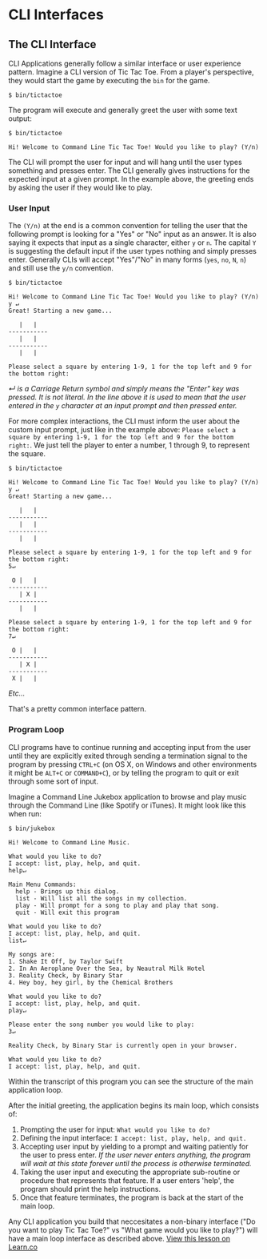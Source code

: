 # CLI Interfaces

## The CLI Interface

CLI Applications generally follow a similar interface or user experience pattern. Imagine a CLI version of Tic Tac Toe. From a player's perspective, they would start the game by executing the `bin` for the game.

```
$ bin/tictactoe
```

The program will execute and generally greet the user with some text output:

```
$ bin/tictactoe

Hi! Welcome to Command Line Tic Tac Toe! Would you like to play? (Y/n)

```

The CLI will prompt the user for input and will hang until the user types something and presses enter. The CLI generally gives instructions for the expected input at a given prompt. In the example above, the greeting ends by asking the user if they would like to play. 

### User Input

The `(Y/n)` at the end is a common convention for telling the user that the following prompt is looking for a "Yes" or "No" input as an answer. It is also saying it expects that input as a single character, either `y` or `n`. The capital `Y` is suggesting the default input if the user types nothing and simply presses enter. Generally CLIs will accept "Yes"/"No" in many forms (`yes`, `no`, `N`, `n`) and still use the `y/n` convention.

```
$ bin/tictactoe

Hi! Welcome to Command Line Tic Tac Toe! Would you like to play? (Y/n)
y ↵
Great! Starting a new game...

   |   |   
-----------
   |   |   
-----------
   |   |   

Please select a square by entering 1-9, 1 for the top left and 9 for the bottom right:

```
*↵ is a Carriage Return symbol and simply means the "Enter" key was pressed. It is not literal. In the line above it is used to mean that the user entered in the `y` character at an input prompt and then pressed enter.*

For more complex interactions, the CLI must inform the user about the custom input prompt, just like in the example above: `Please select a square by entering 1-9, 1 for the top left and 9 for the bottom right:`. We just tell the player to enter a number, 1 through 9, to represent the square.

```
$ bin/tictactoe

Hi! Welcome to Command Line Tic Tac Toe! Would you like to play? (Y/n)
y ↵
Great! Starting a new game...

   |   |   
-----------
   |   |   
-----------
   |   |   

Please select a square by entering 1-9, 1 for the top left and 9 for the bottom right:
5↵

 O |   |   
-----------
   | X |   
-----------
   |   |   

Please select a square by entering 1-9, 1 for the top left and 9 for the bottom right:
7↵

 O |   |   
-----------
   | X |   
-----------
 X |   |   
```
*Etc...*

That's a pretty common interface pattern.

### Program Loop

CLI programs have to continue running and accepting input from the user until they are explicitly exited through sending a termination signal to the program by pressing `CTRL+C` (on OS X, on Windows and other environments it might be `ALT+C` or `COMMAND+C`), or by telling the program to quit or exit through some sort of input.

Imagine a Command Line Jukebox application to browse and play music through the Command Line (like Spotify or iTunes). It might look like this when run:

```
$ bin/jukebox

Hi! Welcome to Command Line Music.

What would you like to do?
I accept: list, play, help, and quit.
help↵

Main Menu Commands:
  help - Brings up this dialog.
  list - Will list all the songs in my collection.
  play - Will prompt for a song to play and play that song.
  quit - Will exit this program

What would you like to do?
I accept: list, play, help, and quit.
list↵

My songs are:
1. Shake It Off, by Taylor Swift
2. In An Aeroplane Over the Sea, by Neautral Milk Hotel
3. Reality Check, by Binary Star
4. Hey boy, hey girl, by the Chemical Brothers

What would you like to do?
I accept: list, play, help, and quit.
play↵

Please enter the song number you would like to play:
3↵

Reality Check, by Binary Star is currently open in your browser.

What would you like to do?
I accept: list, play, help, and quit.
```

Within the transcript of this program you can see the structure of the main application loop.

After the initial greeting, the application begins its main loop, which consists of:

1. Prompting the user for input: `What would you like to do?`
2. Defining the input interface: `I accept: list, play, help, and quit.`
3. Accepting user input by yielding to a prompt and waiting patiently for the user to press enter. *If the user never enters anything, the program will wait at this state forever until the process is otherwise terminated.*
4. Taking the user input and executing the appropriate sub-routine or procedure that represents that feature. If a user enters 'help', the program should print the help instructions.
5. Once that feature terminates, the program is back at the start of the main loop.

Any CLI application you build that neccesitates a non-binary interface ("Do you want to play Tic Tac Toe?" vs "What game would you like to play?") will have a main loop interface as described above. 
<a href='https://learn.co/lessons/cli-interfaces-readme' data-visibility='hidden'>View this lesson on Learn.co</a>
